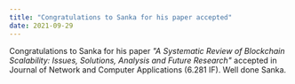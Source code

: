 ```yaml
---
title: "Congratulations to Sanka for his paper accepted"
date: 2021-09-29
---
```


<!--more-->

Congratulations to Sanka for his paper *"A Systematic Review of Blockchain Scalability: Issues, Solutions, Analysis and Future Research"* accepted in Journal of Network and Computer Applications (6.281 IF). Well done Sanka.